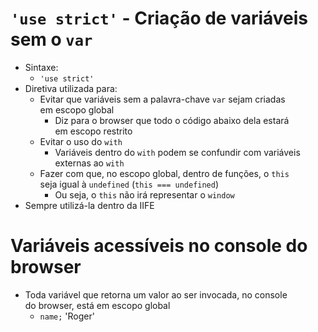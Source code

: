 # `'use strict'` - Criação de variáveis sem o `var`
- Sintaxe: 
  - `'use strict'`
- Diretiva utilizada para: 
  - Evitar que variáveis sem a palavra-chave `var` sejam criadas  
  em escopo global
    - Diz para o browser que todo o código abaixo dela estará  
    em escopo restrito
  - Evitar o uso do `with`
    - Variáveis dentro do `with` podem se confundir com variáveis  
    externas ao `with`
  - Fazer com que, no escopo global, dentro de funções, o `this`  
  seja igual à `undefined` (`this === undefined`)
    - Ou seja, o `this` não irá representar o `window`
- Sempre utilizá-la dentro da IIFE 

# Variáveis acessíveis no console do browser
- Toda variável que retorna um valor ao ser invocada, no console  
do browser, está em escopo global 
  - `name;` 'Roger'

